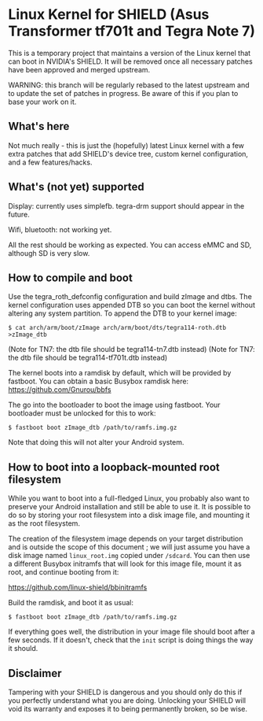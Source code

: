 Linux Kernel for SHIELD (Asus Transformer tf701t and Tegra Note 7)
==================================================================
This is a temporary project that maintains a version of the Linux kernel that can boot in NVIDIA's SHIELD. It will be removed once all necessary patches have been approved and merged upstream.

WARNING: this branch will be regularly rebased to the latest upstream and to update the set of patches in progress. Be aware of this if you plan to base your work on it.

What's here
-----------
Not much really - this is just the (hopefully) latest Linux kernel with a few extra patches that add SHIELD's device tree, custom kernel configuration, and a few features/hacks.

What's (not yet) supported
--------------------------
Display: currently uses simplefb. tegra-drm support should appear in the future.

Wifi, bluetooth: not working yet.

All the rest should be working as expected. You can access eMMC and SD, although SD is very slow.

How to compile and boot
-----------------------
Use the tegra\_roth\_defconfig configuration and build zImage and dtbs. The kernel configuration uses appended DTB so you can boot the kernel without altering any system partition. To append the DTB to your kernel image:

    $ cat arch/arm/boot/zImage arch/arm/boot/dts/tegra114-roth.dtb >zImage_dtb

(Note for TN7: the dtb file should be tegra114-tn7.dtb instead)
(Note for TN7: the dtb file should be tegra114-tf701t.dtb instead)

The kernel boots into a ramdisk by default, which will be provided by fastboot. You can obtain a basic Busybox ramdisk here: https://github.com/Gnurou/bbfs

The go into the bootloader to boot the image using fastboot. Your bootloader must be unlocked for this to work:

    $ fastboot boot zImage_dtb /path/to/ramfs.img.gz

Note that doing this will not alter your Android system.

How to boot into a loopback-mounted root filesystem
---------------------------------------------------

While you want to boot into a full-fledged Linux, you probably also want to preserve your Android installation and still be able to use it. It is possible to do so by storing your root filesystem into a disk image file, and mounting it as the root filesystem.

The creation of the filesystem image depends on your target distribution and is outside the scope of this document ; we will just assume you have a disk image named `linux_root.img` copied under `/sdcard`. You can then use a different Busybox initramfs that will look for this image file, mount it as root, and continue booting from it:

https://github.com/linux-shield/bbinitramfs

Build the ramdisk, and boot it as usual:

    $ fastboot boot zImage_dtb /path/to/ramfs.img.gz

If everything goes well, the distribution in your image file should boot after a few seconds. If it doesn't, check that the `init` script is doing things the way it should.

Disclaimer
----------
Tampering with your SHIELD is dangerous and you should only do this if you perfectly understand what you are doing. Unlocking your SHIELD will void its warranty and exposes it to being permanently broken, so be wise.
